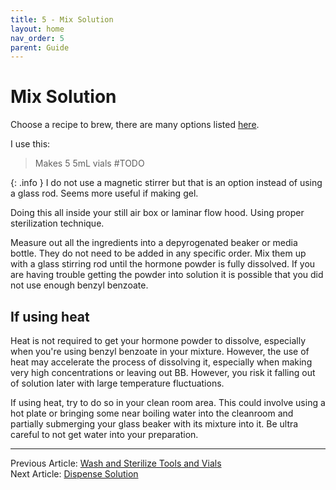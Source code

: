 ```yaml
---
title: 5 - Mix Solution
layout: home
nav_order: 5
parent: Guide
---
```


# Mix Solution

Choose a recipe to brew, there are many options listed [here](/topics/recipe.md).

I use this:
> Makes 5 5mL vials
> #TODO

{: .info }
I do not use a magnetic stirrer but that is an option instead of using a glass rod. Seems more useful if making gel.

Doing this all inside your still air box or laminar flow hood. Using proper sterilization technique. 

Measure out all the ingredients into a depyrogenated beaker or media bottle. They do not need to be added in any specific order. Mix them up with a glass stirring rod until the hormone powder is fully dissolved. If you are having trouble getting the powder into solution it is possible that you did not use enough benzyl benzoate. 


## If using heat 

Heat is not required to get your hormone powder to dissolve, especially when you're using benzyl benzoate in your mixture. However, the use of heat may accelerate the process of dissolving it, especially when making very high concentrations or leaving out BB. However, you risk it falling out of solution later with large temperature fluctuations. 

If using heat, try to do so in your clean room area. This could involve using a hot plate or bringing some near boiling water into the cleanroom and partially submerging your glass beaker with its mixture into it. Be ultra careful to not get water into your preparation.

---

Previous Article: [Wash and Sterilize Tools and Vials](/guides/4_wash_sterilize)  
Next Article: [Dispense Solution](/guides/6_dispense)  